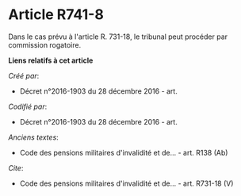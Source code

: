 # Article R741-8

Dans le cas prévu à l'article R. 731-18, le tribunal peut procéder par commission rogatoire.

**Liens relatifs à cet article**

_Créé par_:

  - Décret n°2016-1903 du 28 décembre 2016 - art.

_Codifié par_:

  - Décret n°2016-1903 du 28 décembre 2016 - art.

_Anciens textes_:

  - Code des pensions militaires d'invalidité et de... - art. R138 (Ab)

_Cite_:

  - Code des pensions militaires d'invalidité et de... - art. R731-18 (V)
